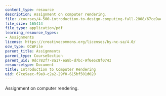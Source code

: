 ```yaml
---
content_type: resource
description: Assignment on computer rendering.
file: /courses/4-500-introduction-to-design-computing-fall-2008/67ce9aecf9a9c2a229f0615bf501d020_assn4.pdf
file_size: 165414
file_type: application/pdf
learning_resource_types:
- Assignments
license: https://creativecommons.org/licenses/by-nc-sa/4.0/
ocw_type: OCWFile
parent_title: Assignments
parent_type: CourseSection
parent_uid: 9dc782f7-8a17-ea8b-d7bc-9f6e6c8f0743
resourcetype: Document
title: Introduction to Computer Rendering
uid: 67ce9aec-f9a9-c2a2-29f0-615bf501d020
---
```

Assignment on computer rendering.